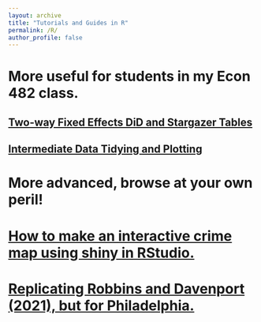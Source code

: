 ```yaml
---
layout: archive
title: "Tutorials and Guides in R"
permalink: /R/
author_profile: false
---
```

# More useful for students in my Econ 482 class.
## [Two-way Fixed Effects DiD and Stargazer Tables](https://alexmarsella.github.io/R/felm_stargazer/) 
## [Intermediate Data Tidying and Plotting](https://alexmarsella.github.io/R/phillyDA/) 


# More advanced, browse at your own peril!
# [How to make an interactive crime map using shiny in RStudio.](https://alexmarsella.github.io/R/shinymaptutorial/) 
# [Replicating Robbins and Davenport (2021), but for Philadelphia.](https://alexmarsella.github.io/R/microsynth/) 



